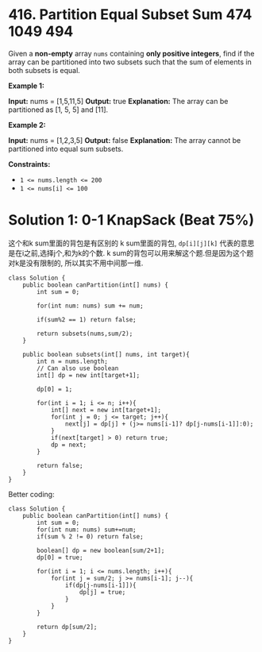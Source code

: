 # 416. Partition Equal Subset Sum 474 1049 494
Given a  **non-empty**  array  `nums`  containing  **only positive integers**, find if the array can be partitioned into two subsets such that the sum of elements in both subsets is equal.

**Example 1:**

**Input:** nums = [1,5,11,5]
**Output:** true
**Explanation:** The array can be partitioned as [1, 5, 5] and [11].

**Example 2:**

**Input:** nums = [1,2,3,5]
**Output:** false
**Explanation:** The array cannot be partitioned into equal sum subsets.

**Constraints:**

-   `1 <= nums.length <= 200`
-   `1 <= nums[i] <= 100`


# Solution 1: 0-1 KnapSack (Beat 75%)
这个和k sum里面的背包是有区别的
k sum里面的背包, `dp[i][j][k]` 代表的意思是在i之前,选择j个,和为k的个数.
k sum的背包可以用来解这个题.但是因为这个题对k是没有限制的, 所以其实不用中间那一维.

```
class Solution {
    public boolean canPartition(int[] nums) {
        int sum = 0;
        
        for(int num: nums) sum += num;
        
        if(sum%2 == 1) return false;
        
        return subsets(nums,sum/2);
    }
    
    public boolean subsets(int[] nums, int target){
        int n = nums.length;
        // Can also use boolean
        int[] dp = new int[target+1];
        
        dp[0] = 1;
        
        for(int i = 1; i <= n; i++){
            int[] next = new int[target+1];
            for(int j = 0; j <= target; j++){
                next[j] = dp[j] + (j>= nums[i-1]? dp[j-nums[i-1]]:0);                
            }
            if(next[target] > 0) return true;
            dp = next;
        }
        
        return false;
    }
}
```

Better coding:
```
class Solution {
    public boolean canPartition(int[] nums) {
        int sum = 0;
        for(int num: nums) sum+=num;
        if(sum % 2 != 0) return false;
        
        boolean[] dp = new boolean[sum/2+1];
        dp[0] = true;
        
        for(int i = 1; i <= nums.length; i++){
            for(int j = sum/2; j >= nums[i-1]; j--){
                if(dp[j-nums[i-1]]){
                    dp[j] = true;
                }
            }
        }
        
        return dp[sum/2];
    }
}
```
